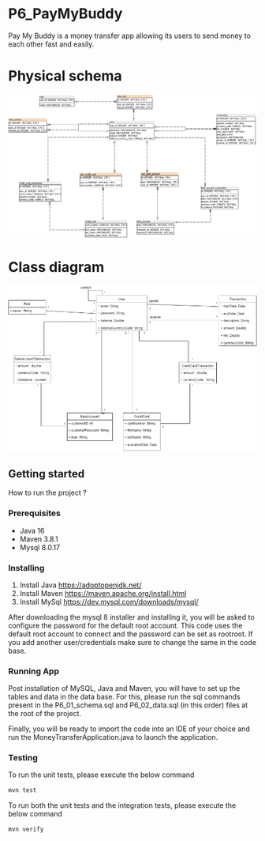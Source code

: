 # P6_PayMyBuddy
Pay My Buddy is a money transfer app allowing its users to send money to each other fast and easily.

# Physical schema
![mpd](P6_04_mpd.png)

# Class diagram
![class_diagram](P6_03_class_diagram.png)

## Getting started
How to run the project ?

### Prerequisites
- Java 16
- Maven 3.8.1
- Mysql 8.0.17

### Installing
1. Install Java https://adoptopenjdk.net/
2. Install Maven https://maven.apache.org/install.html
3. Install MySql https://dev.mysql.com/downloads/mysql/

After downloading the mysql 8 installer and installing it, you will be asked to configure the password for the default root account. This code uses the default root account to connect and the password can be set as rootroot. If you add another user/credentials make sure to change the same in the code base.

### Running App
Post installation of MySQL, Java and Maven, you will have to set up the tables and data in the data base. For this, please run the sql commands present in the P6_01_schema.sql and P6_02_data.sql (in this order) files at the root of the project.

Finally, you will be ready to import the code into an IDE of your choice and run the MoneyTransferApplication.java to launch the application.

### Testing
To run the unit tests, please execute the below command
```Java
mvn test
```
To run both the unit tests and the integration tests, please execute the below command 
```Java
mvn verify
```
